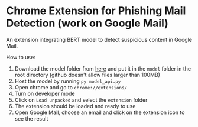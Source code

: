 # Chrome Extension for Phishing Mail Detection (work on Google Mail)

An extension integrating BERT model to detect suspicious content in Google Mail.

How to use:

1. Download the model folder from [here](https://drive.google.com/drive/folders/1DiAjM2khgWMKamvy643ZqPLIPBTxgTd-) and put it in the `model` folder in the root directory (github doesn't allow files larger than 100MB)
2. Host the model by running `py model_api.py`
3. Open chrome and go to `chrome://extensions/`
4. Turn on developer mode
5. Click on `Load unpacked` and select the `extension` folder
6. The extension should be loaded and ready to use
7. Open Google Mail, choose an email and click on the extension icon to see the result
